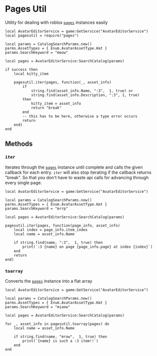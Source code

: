 # Pages Util

Utility for dealing with roblox [`pages`](https://create.roblox.com/docs/reference/engine/classes/Pages) instances easily

```luau
local AvatarEditorService = game:GetService("AvatarEditorService")
local pagesutil = require("pages")

local params = CatalogSearchParams.new()
parms.AssetTypes = { Enum.AvatarAssetType.Hat }
params.SearchKeyword = "meow"

local pages = AvatarEditorService:SearchCatalog(params)

if success then
	local kitty_item

	pagesutil.iter(pages, function(_, asset_info)
		if 
			string.find(asset_info.Name, ":3",  1, true) or 
			string.find(asset_info.Description, ":3", 1, true)
		then
			kitty_item = asset_info
			return "break"
		end
		-- this has to be here, otherwise a type error occurs
		return
	end)
end
```

## Methods

### `iter`

Iterates through the [`pages`](https://create.roblox.com/docs/reference/engine/classes/Pages) instance until complete and calls the given callback for each entry. `iter` will also stop iterating if the callback returns "break". So that you don't have to
waste api calls for advancing through every single page.

```luau
local AvatarEditorService = game:GetService("AvatarEditorService")

local params = CatalogSearchParams.new()
parms.AssetTypes = { Enum.AvatarAssetType.Hat }
params.SearchKeyword = "mrrp"

local pages = AvatarEditorService:SearchCatalog(params)

pagesutil.iter(pages, function(page_info, asset_info)
	local index = page_info.item_index
	local name = asset_info.Name

	if string.find(name, ":3",  1, true) then
		print(`:3 {name} on page {page_info.page} at index {index}`)
	end
	return
end)
```

### `toarray`

Converts the [`pages`](https://create.roblox.com/docs/reference/engine/classes/Pages) instance into a flat array

```luau
local AvatarEditorService = game:GetService("AvatarEditorService")

local params = CatalogSearchParams.new()
parms.AssetTypes = { Enum.AvatarAssetType.Hat }
params.SearchKeyword = "miaow"

local pages = AvatarEditorService:SearchCatalog(params)

for _, asset_info in pagesutil.toarray(pages) do
	local name = asset_info.Name

	if string.find(name, "mrow",  1, true) then
		print(`{name} is such a :3 item!!`)
	end
end
```